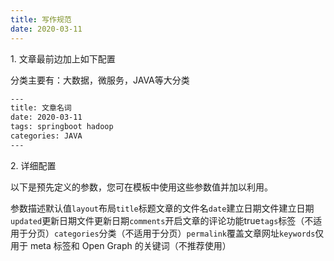 ```yaml
---
title: 写作规范
date: 2020-03-11
---
```

1\. 文章最前边加上如下配置

分类主要有：大数据，微服务，JAVA等大分类

```xml
---
title: 文章名词
date: 2020-03-11
tags: springboot hadoop 
categories: JAVA
---
```

2\. 详细配置

以下是预先定义的参数，您可在模板中使用这些参数值并加以利用。

参数描述默认值`layout`布局`title`标题文章的文件名`date`建立日期文件建立日期`updated`更新日期文件更新日期`comments`开启文章的评论功能true`tags`标签（不适用于分页）`categories`分类（不适用于分页）`permalink`覆盖文章网址`keywords`仅用于 meta 标签和 Open Graph 的关键词（不推荐使用）